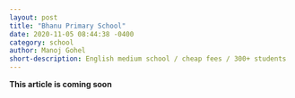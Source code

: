```yaml
---
layout: post
title: "Bhanu Primary School"
date: 2020-11-05 08:44:38 -0400
category: school
author: Manoj Gohel
short-description: English medium school / cheap fees / 300+ students
---
```


**This article is coming soon**

